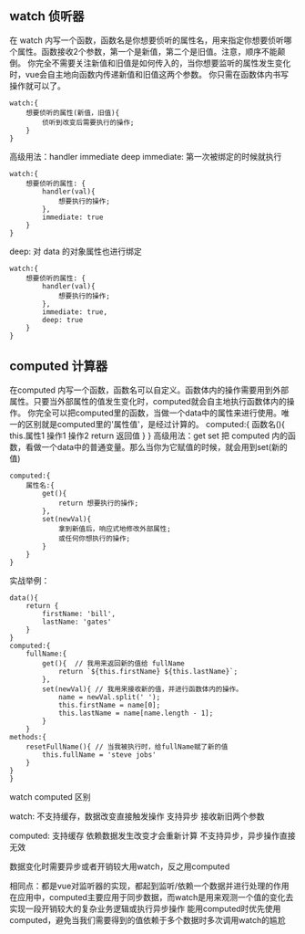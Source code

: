 watch 侦听器
-------
在 watch 内写一个函数，函数名是你想要侦听的属性名，用来指定你想要侦听哪个属性。函数接收2个参数，第一个是新值，第二个是旧值。注意，顺序不能颠倒。
你完全不需要关注新值和旧值是如何传入的，当你想要监听的属性发生变化时，vue会自主地向函数内传递新值和旧值这两个参数。
你只需在函数体内书写操作就可以了。
```
watch:{
    想要侦听的属性(新值，旧值){
        侦听到改变后需要执行的操作;
    }
}
```
高级用法：handler immediate deep
immediate: 第一次被绑定的时候就执行
```
watch:{
    想要侦听的属性: {
        handler(val){
            想要执行的操作;
        },
        immediate: true
    }
}
```
deep: 对 data 的对象属性也进行绑定
```
watch:{
    想要侦听的属性: {
        handler(val){
            想要执行的操作;
        },
        immediate: true,
        deep: true
    }
}
```
computed 计算器
-------
在computed 内写一个函数，函数名可以自定义。函数体内的操作需要用到外部属性。只要当外部属性的值发生变化时，computed就会自主地执行函数体内的操作。
你完全可以把computed里的函数，当做一个data中的属性来进行使用。唯一的区别就是computed里的'属性值'，是经过计算的。
computed:{
    函数名(){
        this.属性1
        操作1
        操作2
        return 返回值
    }
}
高级用法：get set
把 computed 内的函数，看做一个data中的普通变量。那么当你为它赋值的时候，就会用到set(新的值)
```
computed:{
    属性名:{
        get(){
            return 想要执行的操作;
        },
        set(newVal){
            拿到新值后，响应式地修改外部属性;
            或任何你想执行的操作;
        }
    }
}
```
实战举例：
```
data(){
    return {
        firstName: 'bill',
        lastName: 'gates'
    }
}
computed:{
    fullName:{
        get(){  // 我用来返回新的值给 fullName
            return `${this.firstName} ${this.lastName}`;
        },
        set(newVal){ // 我用来接收新的值，并进行函数体内的操作。
            name = newVal.split(' ');
            this.firstName = name[0];
            this.lastName = name[name.length - 1];
        }
    }
methods:{
    resetFullName(){ // 当我被执行时，给fullName赋了新的值
        this.fullName = 'steve jobs'
    }
}
}
```

watch computed 区别

watch: 
不支持缓存，数据改变直接触发操作
支持异步
接收新旧两个参数

computed:
支持缓存
依赖数据发生改变才会重新计算
不支持异步，异步操作直接无效

数据变化时需要异步或者开销较大用watch，反之用computed

相同点：都是vue对监听器的实现，都起到监听/依赖一个数据并进行处理的作用
在应用中，computed主要应用于同步数据，而watch是用来观测一个值的变化去实现一段开销较大的复杂业务逻辑或执行异步操作
能用computed时优先使用computed，避免当我们需要得到的值依赖于多个数据时多次调用watch的尴尬



